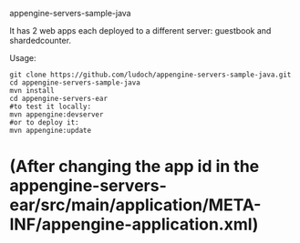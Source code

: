 appengine-servers-sample-java


It has 2 web apps each deployed to a different server: guestbook and shardedcounter.

Usage:

    git clone https://github.com/ludoch/appengine-servers-sample-java.git
    cd appengine-servers-sample-java
    mvn install
    cd appengine-servers-ear
    #to test it locally:
    mvn appengine:devserver
    #or to deploy it:
    mvn appengine:update

(After changing the app id in the appengine-servers-ear/src/main/application/META-INF/appengine-application.xml)
=============================
